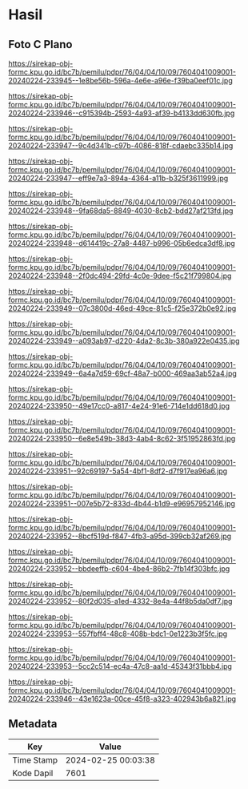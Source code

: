 # Hasil

## Foto C Plano

https://sirekap-obj-formc.kpu.go.id/bc7b/pemilu/pdpr/76/04/04/10/09/7604041009001-20240224-233945--1e8be56b-596a-4e6e-a96e-f39ba0eef01c.jpg

https://sirekap-obj-formc.kpu.go.id/bc7b/pemilu/pdpr/76/04/04/10/09/7604041009001-20240224-233946--c915394b-2593-4a93-af39-b4133dd630fb.jpg

https://sirekap-obj-formc.kpu.go.id/bc7b/pemilu/pdpr/76/04/04/10/09/7604041009001-20240224-233947--9c4d341b-c97b-4086-818f-cdaebc335b14.jpg

https://sirekap-obj-formc.kpu.go.id/bc7b/pemilu/pdpr/76/04/04/10/09/7604041009001-20240224-233947--eff9e7a3-894a-4364-a11b-b325f3611999.jpg

https://sirekap-obj-formc.kpu.go.id/bc7b/pemilu/pdpr/76/04/04/10/09/7604041009001-20240224-233948--9fa68da5-8849-4030-8cb2-bdd27af213fd.jpg

https://sirekap-obj-formc.kpu.go.id/bc7b/pemilu/pdpr/76/04/04/10/09/7604041009001-20240224-233948--d614419c-27a8-4487-b996-05b6edca3df8.jpg

https://sirekap-obj-formc.kpu.go.id/bc7b/pemilu/pdpr/76/04/04/10/09/7604041009001-20240224-233948--2f0dc494-29fd-4c0e-9dee-f5c21f799804.jpg

https://sirekap-obj-formc.kpu.go.id/bc7b/pemilu/pdpr/76/04/04/10/09/7604041009001-20240224-233949--07c3800d-46ed-49ce-81c5-f25e372b0e92.jpg

https://sirekap-obj-formc.kpu.go.id/bc7b/pemilu/pdpr/76/04/04/10/09/7604041009001-20240224-233949--a093ab97-d220-4da2-8c3b-380a922e0435.jpg

https://sirekap-obj-formc.kpu.go.id/bc7b/pemilu/pdpr/76/04/04/10/09/7604041009001-20240224-233949--6a4a7d59-69cf-48a7-b000-469aa3ab52a4.jpg

https://sirekap-obj-formc.kpu.go.id/bc7b/pemilu/pdpr/76/04/04/10/09/7604041009001-20240224-233950--49e17cc0-a817-4e24-91e6-714e1dd618d0.jpg

https://sirekap-obj-formc.kpu.go.id/bc7b/pemilu/pdpr/76/04/04/10/09/7604041009001-20240224-233950--6e8e549b-38d3-4ab4-8c62-3f51952863fd.jpg

https://sirekap-obj-formc.kpu.go.id/bc7b/pemilu/pdpr/76/04/04/10/09/7604041009001-20240224-233951--92c69197-5a54-4bf1-8df2-d7f917ea96a6.jpg

https://sirekap-obj-formc.kpu.go.id/bc7b/pemilu/pdpr/76/04/04/10/09/7604041009001-20240224-233951--007e5b72-833d-4b44-b1d9-e96957952146.jpg

https://sirekap-obj-formc.kpu.go.id/bc7b/pemilu/pdpr/76/04/04/10/09/7604041009001-20240224-233952--8bcf519d-f847-4fb3-a95d-399cb32af269.jpg

https://sirekap-obj-formc.kpu.go.id/bc7b/pemilu/pdpr/76/04/04/10/09/7604041009001-20240224-233952--bbdeeffb-c604-4be4-86b2-7fb14f303bfc.jpg

https://sirekap-obj-formc.kpu.go.id/bc7b/pemilu/pdpr/76/04/04/10/09/7604041009001-20240224-233952--80f2d035-a1ed-4332-8e4a-44f8b5da0df7.jpg

https://sirekap-obj-formc.kpu.go.id/bc7b/pemilu/pdpr/76/04/04/10/09/7604041009001-20240224-233953--557fbff4-48c8-408b-bdc1-0e1223b3f5fc.jpg

https://sirekap-obj-formc.kpu.go.id/bc7b/pemilu/pdpr/76/04/04/10/09/7604041009001-20240224-233953--5cc2c514-ec4a-47c8-aa1d-45343f31bbb4.jpg

https://sirekap-obj-formc.kpu.go.id/bc7b/pemilu/pdpr/76/04/04/10/09/7604041009001-20240224-233946--43e1623a-00ce-45f8-a323-402943b6a821.jpg


## Metadata

| Key        | Value               |
| ---------- | ------------------- |
| Time Stamp | 2024-02-25 00:03:38 |
| Kode Dapil | 7601                |



